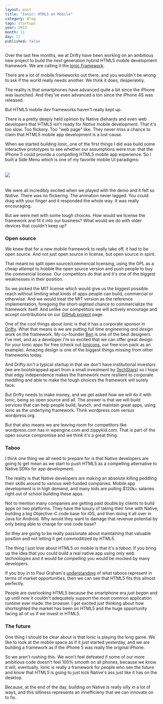 ```yaml
---
layout: post
title: "Ionic: HTML5 on Mobile"
category: Blog
tags: startups
year: 2013
month: 11
day: 17
published: false
---
```


Over the last few months, we at Drifty have been working on an ambitious new project to build the next generation hybrid HTML5 mobile development framework. We are calling it the [Ionic Framework](http://ionicframework.com/).

There are a lot of mobile frameworks out there, and you wouldn't be wrong to ask if the world really needs another. We think it does, desperately.

The reality is that smartphones have advanced quite a bit since the iPhone was launched. And they've even advanced a ton since the iPhone 4S was released.

But HTML5 mobile dev frameworks haven't really kept up.

There is a pretty deeply held opinion by Native diehards and even web developers that HTML5 isn't ready for *Native* mobile development. That it's too slow. Too flickery. Too "web page" like. They never miss a chance to claim that HTML5 mobile app development is a lost cause.

When we started building Ionic, one of the first things I did was build some interactive prototypes to see whether our assumptions were true: that the iPhone 5 could provide a compelling HTML5 mobile app experience. So I built a Side Menu which is one of my favorite mobile UI paradigms:

<img src="http://ionicframework.com.s3.amazonaws.com/docs/controllers/sidemenu.gif" style="margin: 20px 0px">

We were all incredibly excited when we played with the demo and it felt so *Native*. There was no flickering. The animation never lagged. You could drag with your finger and it responded the whole way. It was really encouraging.

But we were met with some tough choices. How would we license the framework and fit it into our business? What would we do with older devices that couldn't keep up?

### Open source 

We knew that for a new mobile framework to really take off, it had to be open source. And not just open source in license, but open source in spirit.

That meant no split open source/commercial licensing, using the GPL as a cheap attempt to hobble the open source version and push people to buy the commercial license. Our competitors do that and it's one of the biggest weaknesses in their position.

So we picked the MIT license which would give us the biggest possible reach without limiting what kinds of apps people can build, commercial or otherwise. And we would treat the MIT version as the reference implementation, foregoing the short-sighted chance to commercialize the framework itself.  And unlike our competitors we will actively encourage and accept contributions on our [GitHub project](http://github.com/driftyco/ionic) page.

One of the cool things about Ionic is that it has a corporate sponsor in [Drifty](http://drifty.com/). What that means is we are putting full time engineering *and design* work on the framework. My co-founder [Ben](http://twitter.com/helloimben) is one of the best designers I've met, and as a developer I'm so excited that we can offer great design for your Ionic apps for free (check out [Ionicons](http://ionicons.com/), our free icon pack as an example). Amazing design is one of the biggest things missing from other frameworks today.

And Drifty isn't a typical startup in that we don't have institutional investors (we are bootstrapped apart from a small investment by [TechStars](http://techstars.com/)) so I hope that edgy independence makes the framework more resilient to corporate meddling and able to make the tough choices the framework will surely face.

But Drifty needs to make money, and we get asked how we will do it with Ionic, being so open source and all. The answer is that we will build services that can help people build, launch, and maintain great apps, using Ionic as the underlying framework. Think wordpress.com versus wordpress.org.

But that also means we are leaving room for competitors like wordpress.com has in wpengine.com and zippykid.com. That is part of the open source compromise and we think it's a great thing.

### Taboo

I think one thing we all need to prepare for is that Native developers are going to get mean as we start to push HTML5 as a compelling alternative to Native SDKs for app development.

The reality is that Native developers are making an absolute killing peddling their skills around to various well-funded companies. Mobile app development is in high demand, and many kids are pulling $120k+ salaries right out of school building these apps.

Not to mention many companies are getting paid double by clients to build apps on two platforms. They have the luxury of taking their time with Native, building a big Objective-C code base for iOS, and then doing it all over in Java for Android. Why would they want to damage that revenue potential by only being able to charge for one code base?

So they are going to be really passionate about maintaining that valuable position and not letting it get commoditized by HTML5.

The thing I just love about HTML5 on mobile is that it's a *taboo*. If you bring up the idea that you could build a real native app using only web technologies and it would be *compelling* you would be mocked by many developers.

If you buy in to Paul Graham's [understanding](http://paulgraham.com/say.html) of what taboos represent in terms of market opportunities, then we can see that HTML5 fits this almost perfectly.

People are overlooking HTML5 because the smartphone era *just began* and up until now it couldn't adequately support the most common application runtime ever made: the browser. I get excited just thinking about how shortsighted the market has been on HTML5 and the huge opportunity facing all of us if we invest in HTML5.

### The future

One thing I should be clear about is that Ionic is playing the long game. We like to look at the mobile space as if it just started yesterday, and we are building a framework as if the iPhone 5 was really the original iPhone.

So we aren't rushing this. We won't feel defeated if some of our more ambitious code doesn't feel 100% smooth on all phones, because we know it will, eventually. Ionic is really a framework for people who see the future and know that HTML5 is going to just kick Native's ass just like it has on the desktop.

Because, at the end of the day, building on Native is really silly in a lot of ways, and this silliness represents an innefficieny that we can innovate on to fix.

